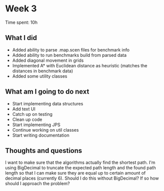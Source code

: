 # Week 3

Time spent: 10h

## What I did

- Added ability to parse .map.scen files for benchmark info
- Added ability to run benchmarks build from parsed data
- Added diagonal movement in grids
- Implemented A* with Euclidean distance as heuristic (matches the distances in benchmark data)
- Added some utility classes

## What am I going to do next

- Start implementing data structures
- Add text UI
- Catch up on testing
- Clean up code
- Start implementing JPS
- Continue working on util classes
- Start writing documentation

## Thoughts and questions

I want to make sure that the algorithms actually find the shortest path. I'm using BigDecimal to truncate the expected path length and the found path length so that I can make sure they are equal up to certain amount of decimal places (currently 6). Should I do this without BigDecimal? If so how should I approach the problem?
